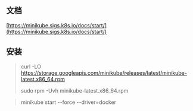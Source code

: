 ## 文档

[https://minikube.sigs.k8s.io/docs/start/](https://minikube.sigs.k8s.io/docs/start/)

## 安装
> curl -LO https://storage.googleapis.com/minikube/releases/latest/minikube-latest.x86_64.rpm
> 
> sudo rpm -Uvh minikube-latest.x86_64.rpm

> minikube start --force --driver=docker

